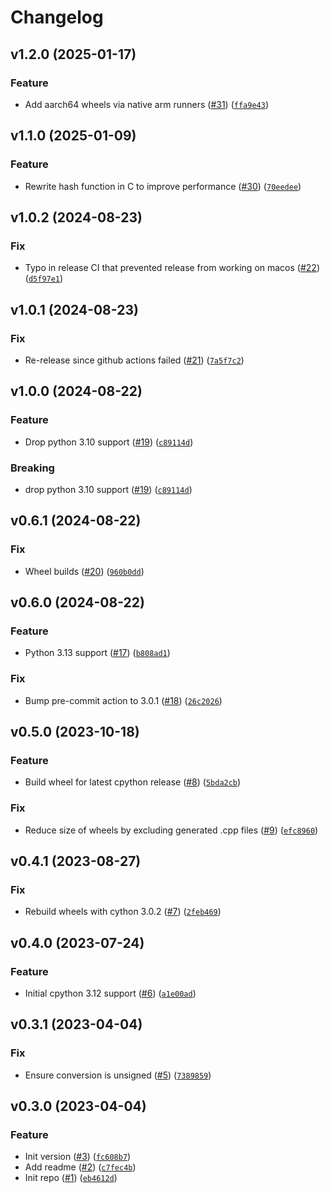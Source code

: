# Changelog

<!--next-version-placeholder-->

## v1.2.0 (2025-01-17)

### Feature

* Add aarch64 wheels via native arm runners ([#31](https://github.com/bdraco/fnv-hash-fast/issues/31)) ([`ffa9e43`](https://github.com/bdraco/fnv-hash-fast/commit/ffa9e43979374e78132f9f8867cd91fa98109050))

## v1.1.0 (2025-01-09)

### Feature

* Rewrite hash function in C to improve performance ([#30](https://github.com/bdraco/fnv-hash-fast/issues/30)) ([`70eedee`](https://github.com/bdraco/fnv-hash-fast/commit/70eedee39a46c551b6247c9a85d7d6d88ad6859c))

## v1.0.2 (2024-08-23)

### Fix

* Typo in release CI that prevented release from working on macos ([#22](https://github.com/bdraco/fnv-hash-fast/issues/22)) ([`d5f97e1`](https://github.com/bdraco/fnv-hash-fast/commit/d5f97e13e10a756fa5883c71466060663eb82a32))

## v1.0.1 (2024-08-23)

### Fix

* Re-release since github actions failed ([#21](https://github.com/bdraco/fnv-hash-fast/issues/21)) ([`7a5f7c2`](https://github.com/bdraco/fnv-hash-fast/commit/7a5f7c2637fe63dcba4c2f40f26be4c334ba7e7a))

## v1.0.0 (2024-08-22)

### Feature

* Drop python 3.10 support ([#19](https://github.com/bdraco/fnv-hash-fast/issues/19)) ([`c89114d`](https://github.com/bdraco/fnv-hash-fast/commit/c89114d8b63f8d4085d14ae43387f3ffa6be829a))

### Breaking

* drop python 3.10 support ([#19](https://github.com/bdraco/fnv-hash-fast/issues/19)) ([`c89114d`](https://github.com/bdraco/fnv-hash-fast/commit/c89114d8b63f8d4085d14ae43387f3ffa6be829a))

## v0.6.1 (2024-08-22)

### Fix

* Wheel builds ([#20](https://github.com/bdraco/fnv-hash-fast/issues/20)) ([`960b0dd`](https://github.com/bdraco/fnv-hash-fast/commit/960b0dd37d314e6a98bb76eb4a9a2b33fd620de6))

## v0.6.0 (2024-08-22)

### Feature

* Python 3.13 support ([#17](https://github.com/bdraco/fnv-hash-fast/issues/17)) ([`b808ad1`](https://github.com/bdraco/fnv-hash-fast/commit/b808ad166c49f8eef13c6b477bc4c0dda57dc1d8))

### Fix

* Bump pre-commit action to 3.0.1 ([#18](https://github.com/bdraco/fnv-hash-fast/issues/18)) ([`26c2026`](https://github.com/bdraco/fnv-hash-fast/commit/26c20267232ce4bceb4656d4547d89b9145c5e54))

## v0.5.0 (2023-10-18)

### Feature

* Build wheel for latest cpython release ([#8](https://github.com/bdraco/fnv-hash-fast/issues/8)) ([`5bda2cb`](https://github.com/bdraco/fnv-hash-fast/commit/5bda2cbccd2bdb01ca61f885e2b1f6b3f39ca4c6))

### Fix

* Reduce size of wheels by excluding generated .cpp files ([#9](https://github.com/bdraco/fnv-hash-fast/issues/9)) ([`efc8960`](https://github.com/bdraco/fnv-hash-fast/commit/efc896027b7b7d4e6b8d41c4f4c5deb0f5128405))

## v0.4.1 (2023-08-27)

### Fix

* Rebuild wheels with cython 3.0.2 ([#7](https://github.com/bdraco/fnv-hash-fast/issues/7)) ([`2feb469`](https://github.com/bdraco/fnv-hash-fast/commit/2feb469e334b4541ea275fee8e60edda72c02a32))

## v0.4.0 (2023-07-24)

### Feature

* Initial cpython 3.12 support ([#6](https://github.com/bdraco/fnv-hash-fast/issues/6)) ([`a1e00ad`](https://github.com/bdraco/fnv-hash-fast/commit/a1e00ad742891603edee784d499da0c20808d3b9))

## v0.3.1 (2023-04-04)
### Fix
* Ensure conversion is unsigned ([#5](https://github.com/bdraco/fnv-hash-fast/issues/5)) ([`7389859`](https://github.com/bdraco/fnv-hash-fast/commit/73898596872311b5a37f474fad4edf0a9a7aa5e7))

## v0.3.0 (2023-04-04)
### Feature
* Init version ([#3](https://github.com/bdraco/fnv-hash-fast/issues/3)) ([`fc608b7`](https://github.com/bdraco/fnv-hash-fast/commit/fc608b7a1f1fee03eab2598d25f808249ea0de95))
* Add readme ([#2](https://github.com/bdraco/fnv-hash-fast/issues/2)) ([`c7fec4b`](https://github.com/bdraco/fnv-hash-fast/commit/c7fec4bad0586fd2c5bd79a0692d4bb56107f8d9))
* Init repo ([#1](https://github.com/bdraco/fnv-hash-fast/issues/1)) ([`eb4612d`](https://github.com/bdraco/fnv-hash-fast/commit/eb4612d4099fdca2b1165ea405e011d375c16c63))
